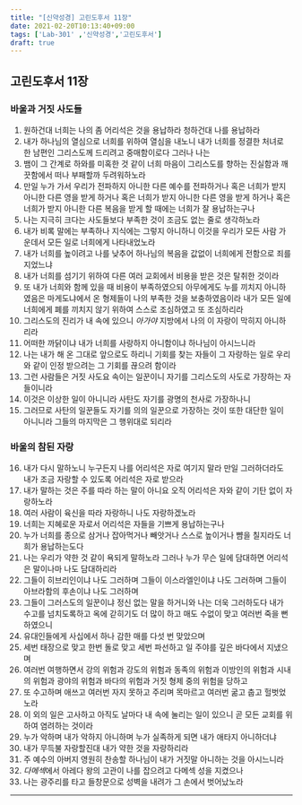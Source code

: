 ```yaml
---
title: "[신약성경] 고린도후서 11장"
date: 2021-02-20T10:13:40+09:00
tags: ['Lab-301' ,'신약성경','고린도후서']
draft: true
---
```

## 고린도후서 11장
### 바울과 거짓 사도들
1. 원하건대 너희는 나의 좀 어리석은 것을 용납하라 청하건대 나를 용납하라
2. 내가 하나님의 열심으로 너희를 위하여 열심을 내노니 내가 너희를 정결한 처녀로 한 남편인 그리스도께 드리려고 중매함이로다 그러나 나는 
3. 뱀이 그 간계로 하와를 미혹한 것 같이 너희 마음이 그리스도를 향하는 진실함과 깨끗함에서 떠나 부패할까 두려워하노라
4. 만일 누가 가서 우리가 전파하지 아니한 다른 예수를 전파하거나 혹은 너희가 받지 아니한 다른 영을 받게 하거나 혹은 너희가 받지 아니한 다른 영을 받게 하거나 혹은 너희가 받지 아니한 다른 복음을 받게 할 때에는 너희가 잘 용납하는구나 
5. 나는 지극히 크다는 사도들보다 부족한 것이 조금도 없는 줄로 생각하노라
6. 내가 비록 말에는 부족하나 지식에는 그렇지 아니하니 이것을 우리가 모든 사람 가운데서 모든 일로 너희에게 나타내었노라
7. 내가 너희를 높이려고 나를 낮추어 하나님의 복음을 값없이 너희에게 전함으로 죄를 지었느냐
8. 내가 너희를 섬기기 위하여 다른 여러 교회에서 비용을 받은 것은 탈취한 것이라
9. 또 내가 너희와 함께 있을 때 비용이 부족하였으되 아무에게도 누를 끼치지 아니하였음은 마게도냐에서 온 형제들이 나의 부족한 것을 보충하였음이라 내가 모든 일에 너희에게 폐를 끼치지 않기 위하여 스스로 조심하였고 또 조심하리라 
10. 그리스도의 진리가 내 속에 있으니 *아가야* 지방에서 나의 이 자랑이 막히지 아니하리라
11. 어떠한 까닭이냐 내가 너희를 사랑하지 아니함이냐 하나님이 아시느니라
12. 나는 내가 해 온 그대로 앞으로도 하리니 기회를 찾는 자들이 그 자랑하는 일로 우리와 같이 인정 받으려는 그 기회를 끊으려 함이라
13. 그런 사람들은 거짓 사도요 속이는 일꾼이니 자기를 그리스도의 사도로 가장하는 자들이니라
14. 이것은 이상한 일이 아니니라 사탄도 자기를 광명의 천사로 가장하나니
15. 그러므로 사탄의 일꾼들도 자기를 의의 일꾼으로 가장하는 것이 또한 대단한 일이 아니니라 그들의 마지막은 그 행위대로 되리라
### 바울의 참된 자랑
16. 내가 다시 말하노니 누구든지 나를 어리석은 자로 여기지 말라 만일 그러하더라도 내가 조금 자랑할 수 있도록 어리석은 자로 받으라
17. 내가 말하는 것은 주를 따라 하는 말이 아니요 오직 어리석은 자와 같이 기탄 없이 자랑하노라
18. 여러 사람이 육신을 따라 자랑하니 나도 자랑하겠노라
19. 너희는 지혜로운 자로서 어리석은 자들을 기쁘게 용납하는구나
20. 누가 너희를 종으로 삼거나 잡아먹거나 빼앗거나 스스로 높이거나 뺨을 칠지라도 너희가 용납하는도다
21. 나는 우리가 약한 것 같이 욕되게 말하노라 그러나 누가 무슨 일에 담대하면 어리석은 말이나마 나도 담대하리라
22. 그들이 히브리인이냐 나도 그러하며 그들이 이스라엘인이냐 나도 그러하며 그들이 아브라함의 후손이냐 나도 그러하며
23. 그들이 그러스도의 일꾼이냐 정신 없는 말을 하거니와 나는 더욱 그러하도다 내가 수고를 넘치도록하고 옥에 갇히기도 더 많이 하고 매도 수없이 맞고 여러번 죽을 뻔하였으니
24. 유대인들에게 사십에서 하나 감한 매를 다섯 번 맞았으며
25. 세번 태장으로 맞고 한번 돌로 맞고 세번 파선하고 일 주야를 깊은 바다에서 지냈으며
26. 여러번 여행하면서 강의 위험과 강도의 위험과 동족의 위험과 이방인의 위험과 시내의 위험과 광야의 위험과 바다의 위험과 거짓 형제 중의 위험을 당하고
27. 또 수고하며 애쓰고 여러번 자지 못하고 주리며 목마르고 여러번 굶고 춥고 헐벗었노라
28. 이 외의 일은 고사하고 아직도 날마다 내 속에 눌리는 일이 있으니 곧 모든 교회를 위하여 염려하는 것이라
29. 누가 악하며 내가 악하지 아니하며 누가 실족하게 되면 내가 애타지 아니하더냐
30. 내가 무득불 자랑할진대 내가 약한 것을 자랑하리라
31. 주 예수의 아버지 영원히 찬송할 하나님이 내가 거짓말 아니하는 것을 아시느니라
32. *다메섹*에서 아레다 왕의 고관이 나를 잡으려고 다메섹 성을 지켰으나
33. 나는 광주리를 타고 들창문으로 성벽을 내려가 그 손에서 벗어났노라
****


